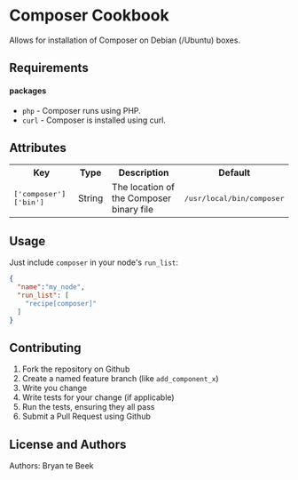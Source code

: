 Composer Cookbook
====================
Allows for installation of Composer on Debian (/Ubuntu) boxes.

Requirements
------------

#### packages
- `php` - Composer runs using PHP.
- `curl` - Composer is installed using curl.

Attributes
----------
<table>
  <tr>
    <th>Key</th>
    <th>Type</th>
    <th>Description</th>
    <th>Default</th>
  </tr>
  <tr>
    <td><tt>['composer']['bin']</tt></td>
    <td>String</td>
    <td>The location of the Composer binary file</td>
    <td><tt>/usr/local/bin/composer</tt></td>
  </tr>
</table>

Usage
-----
Just include `composer` in your node's `run_list`:

```json
{
  "name":"my_node",
  "run_list": [
    "recipe[composer]"
  ]
}
```

Contributing
------------

1. Fork the repository on Github
2. Create a named feature branch (like `add_component_x`)
3. Write you change
4. Write tests for your change (if applicable)
5. Run the tests, ensuring they all pass
6. Submit a Pull Request using Github

License and Authors
-------------------
Authors: Bryan te Beek
